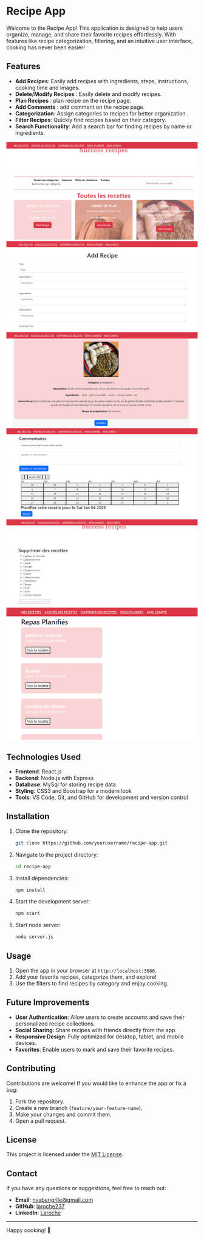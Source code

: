 # Recipe App

Welcome to the Recipe App! This application is designed to help users organize, manage, and share their favorite recipes effortlessly. With features like recipe categorization, filtering, and an intuitive user interface, cooking has never been easier!

## Features

- **Add Recipes**: Easily add recipes with ingredients, steps, instructions, cooking time and images.
- **Delete/Modify Recipes** : Easily delete and modify recipes. 
- **Plan Recipes** : plan recipe on the recipe page. 
- **Add Comments** : add comment on the recipe page. 
- **Categorization**: Assign categories to recipes for better organization .
- **Filter Recipes**: Quickly find recipes based on their category.
- **Search Functionality**: Add a search bar for finding recipes by name or ingredients.

![principal-interface](recipe_app.PNG "principal interface")
![Add-Recipe](add_recipe.PNG "Add recipe")
![View-recipe](view_recipe_modify.PNG "View recipe and modify")
![add-comments](add_comments_and_planify_it.PNG "add comments")
![delete-recipes](delete_recipe.PNG "Delete recipes")
![planed-recipe](planned_recipes.PNG "Planned recipes")

## Technologies Used

- **Frontend**: React.js
- **Backend**: Node.js with Express
- **Database**: MySql for storing recipe data
- **Styling**: CSS3 and Boostrap for a modern look
- **Tools**: VS Code, Git, and GitHub for development and version control

## Installation

1. Clone the repository:
   ```bash
   git clone https://github.com/yourusername/recipe-app.git
   ```
2. Navigate to the project directory:
   ```bash
   cd recipe-app
   ```
3. Install dependencies:
   ```bash
   npm install
   ```
4. Start the development server:
   ```bash
   npm start
   ```
5. Start node server:
   ```bash
   node server.js
   ```

## Usage

1. Open the app in your browser at `http://localhost:3000`.
2. Add your favorite recipes, categorize them, and explore!
3. Use the filters to find recipes by category and enjoy cooking.

## Future Improvements

- **User Authentication**: Allow users to create accounts and save their personalized recipe collections.
- **Social Sharing**: Share recipes with friends directly from the app.
- **Responsive Design**: Fully optimized for desktop, tablet, and mobile devices.
- **Favorites**: Enable users to mark and save their favorite recipes.

## Contributing

Contributions are welcome! If you would like to enhance the app or fix a bug:
1. Fork the repository.
2. Create a new branch (`feature/your-feature-name`).
3. Make your changes and commit them.
4. Open a pull request.

## License

This project is licensed under the [MIT License](LICENSE).

## Contact

If you have any questions or suggestions, feel free to reach out:
- **Email**: nyabengrlle@gmail.com
- **GitHub**: [laroche237](https://github.com/laroche237)
- **LinkedIn**: [Laroche](https://www.linkedin.com/in/rochelle-nyabeng-4658992a8/)

---

Happy cooking! 🍳
